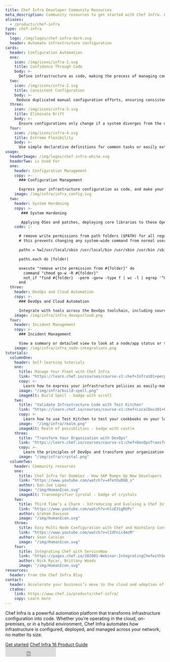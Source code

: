 ```yaml
---
title: Chef Infra Developer Community Resources
meta_description: Community resources to get started with Chef Infra. Learn how to use our powerful automation platform that transforms infrastructure configuration into code.
aliases:
  - /products/chef-infra
type: chef-infra
hero: 
  logo: /img/logos/chef-infra-dark.svg
  header: Automate infrastructure configuration
cards:
  header: Configuration Automation 
  one:
    icon: /img/icons/infra-1.svg
    title: Confidence Through Code
    body: >-
      Define infrastructure as code, making the process of managing configurations automated and testable.  
  two:
    icon: /img/icons/infra-2.svg
    title: Consistent Configuration
    body: >-
     Reduce duplicated manual configuration efforts, ensuring consistent configurations across the development lifecycle.
  three:
    icon: /img/icons/infra-3.svg
    title: Eliminate Drift
    body: >-
      Ensure configurations only change if a system diverges from the desired defined state and automatically correct configuration drift, if needed.
  four:
    icon: /img/icons/infra-4.svg
    title: Extreme Flexibility
    body: >-
      Use simple declarative definitions for common tasks or easily extend to support the most unique environmental requirements.
usage:
  headerImage: /img/logos/chef-infra-white.svg
  headerTwo: is Used For
  one: 
    header: Configuration Management 
    copy: >-
      ### Configuration Management 

      Express your infrastructure configuration as code, and make your systems testable, portable, and auditable. Give your teams the freedom to focus on building new innovations, rather than on solving problems that have already been solved in the past. Automate your systems' adherence to declared desired state and focus on solving the most important problems that your teams face.  
    image: /img/infra/infra_config.svg
  two:
    header: System Hardening
    copy: >-
       ### System Hardening

       Applying OSes and patches, deploying core libraries to these Operating Systems, deploying apps into these images, and finally scanning everything for known vulnerabilities. Keep these patches, libraries and apps automatically updated. Leverage a rich set of APIs as well as the CLI to integrate with other tools.  
    code: |-

      # remove write permissions from path folders ($PATH) for all regular users  
      # this prevents changing any system-wide command from normal users  

      paths = %w[/usr/local/sbin /usr/local/bin /usr/sbin /usr/bin /sbin /bin] + node['os-hardening']['env']['extra_user_paths']  

      paths.each do |folder|  

      execute "remove write permission from #{folder}" do  
        command "chmod go-w -R #{folder}"
        not_if "find #{folder}  -perm -go+w -type f | wc -l | egrep '^0$'"
      end
  three:
    header: DevOps and Cloud Automation
    copy: >-
      ### DevOps and Cloud Automation

      Integrate with tools across the DevOps toolchain, including source code and artifact repositories (GitHub, GitLab, Atlassian BitBucket), CI/CD tools (Cloudbees/Jenkins, CircleCI, Azure DevOps), provisioning (HashiCorp Terraform, Packer, Vagrant, Vault). Work with any cloud resource manager, including Azure Resource Manager and AWS CloudFormation. Multi-cloud automation enabled via integrations with provisioning tools like Terraform. 
    image: /img/infra/infra_devopscloud.png
  four:
    header: Incident Management 
    copy: >-
      ### Incident Management

      View a summary or detailed view to look at a node/app status or troubleshoot errors. Filter down to classes of nodes or classes of errors to isolate data. Display notifications on a per-node, per-failure basis, or configured for alerts to chat, to webhook endpoints, or to ServiceNow. 
    image: /img/infra/infra_node-integrations.png
tutorials:
  columnOne: 
    header: Self-learning tutorials
    one: 
      title: Manage Your Fleet with Chef Infra
      link: "https://learn.chef.io/courses/course-v1:chef+Infra101+perpetual/about"
      copy: >-
        Learn how to express your infrastructure policies as easily-managed, traceable code.
      image: "/img/infra/build-spell.png"
      imageAlt: Build Spell - badge with scroll
    two: 
      title: "Validate Infrastructure Code with Test Kitchen"
      link: "https://learn.chef.io/courses/course-v1:chef+LocalDev101+Perpetual/about"
      copy: >-
        Learn how to use Test Kitchen to test your cookbooks on your local machine before you deploy your cookbooks to your infrastructure. 
      image:  "/img/infra/realm.png"
      imageAlt: Realm of possiblities - badge with castle
    three: 
      title: "Transform Your Organization with DevOps"
      link: "https://learn.chef.io/courses/course-v1:chef+DevOpsTransformation+Perpetual/about"
      copy: >-
        Learn the principles of DevOps and transform your organization into a coded enterprise.
      image: "/img/infra/crystal.png"
  columnTwo:
    header: Community resources
    one: 
      title: Chef Infra for Dummies - How SAP Ramps Up New Developers
      link: "https://www.youtube.com/watch?v=4TetOuDGB_s"
      author: Dan-Joe Lopez
      image: "/img/HumanIcon.svg"
      imageAlt: Transmogrifier Cyrstal - badge of crystals
    two: 
      title: Third Time’s a Charm - Introducing and Evolving a Chef Infra Implementation
      link: "https://www.youtube.com/watch?v=hluE31gRUPc"
      author: Graham Davison
      image: "/img/HumanIcon.svg"
    three:
      title: Easy Multi-Node Configuration with Chef and HashiCorp Consul
      link: "https://www.youtube.com/watch?v=lIdFnic4mzM"
      author: Sean Carolan
      image: "/img/HumanIcon.svg"
    four: 
      title: Integrating Chef with ServiceNow
      link: "https://pages.chef.io/202001-Webinar-IntegratingChefwithServiceNow_01Register.html"
      author: Nick Rycar, Brittany Woods
      image: "/img/HumanIcon.svg"
resources:
  header: From the Chef Infra Blog
contact:
  header: Accelerate your business’s move to the cloud and adoption of container technology.
  ctaOne: 
    link: https://www.chef.io/products/chef-infra/
    copy: Learn more
---
```

<p>Chef Infra is a powerful automation platform that transforms infrastructure configuration into code. Whether you’re operating in the cloud, on-premises, or in a hybrid environment, Chef Infra automates how infrastructure is configured, deployed, and managed across your network, no matter its size.</p>

<div class="center-xs">
<a class="btn btn-primary" href="https://docs.chef.io/chef_overview/" target="_blank" rel="noopener noreferrer">Get started</a>
<a class="btn btn-secondary" href="https://chef-marketing-public.s3-us-west-1.amazonaws.com/whitepapers/Chef-Infra-16-Product-Guide.pdf" target="_blank" rel="noopener noreferrer">Chef Infra 16 Product Guide</a>
</div>
<div class="center-xs">
<iframe title="Github" id="github-star" class="center-xs" src="https://ghbtns.com/github-btn.html?user=chef&repo=chef&type=star&count=true&size=large" frameborder="0" scrolling="0" width="160px" height="30px"></iframe>
</div>
